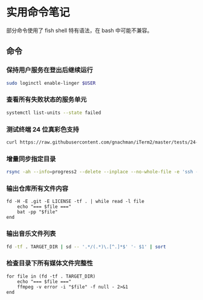 # 实用命令笔记

部分命令使用了 fish shell 特有语法，在 bash 中可能不兼容。

## 命令

### 保持用户服务在登出后继续运行

```bash
sudo loginctl enable-linger $USER
```

### 查看所有失败状态的服务单元

```bash
systemctl list-units --state failed
```

### 测试终端 24 位真彩色支持

```bash
curl https://raw.githubusercontent.com/gnachman/iTerm2/master/tests/24-bit-color.sh | bash
```

### 增量同步指定目录

```bash
rsync -ah --info=progress2 --delete --inplace --no-whole-file -e 'ssh -p PORT' SRC REMOTE:/DEST
```

### 输出仓库所有文件内容

```fish
fd -H -E .git -E LICENSE -tf . | while read -l file
    echo "=== $file ==="
    bat -pp "$file"
end
```

### 输出音乐文件列表

```bash
fd -tf . TARGET_DIR | sd -- '.*/(.*)\.[^.]*$' '- $1' | sort
```

### 检查目录下所有媒体文件完整性

```fish
for file in (fd -tf . TARGET_DIR)
    echo "=== $file ==="
    ffmpeg -v error -i "$file" -f null - 2>&1
end
```
